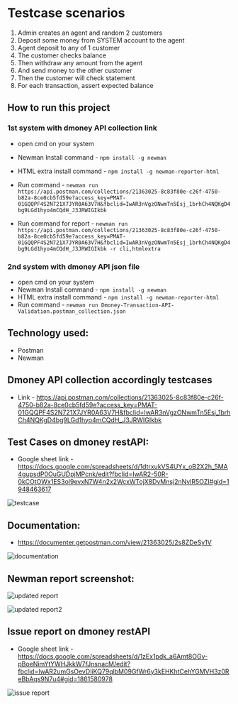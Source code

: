 
# Testcase scenarios
1. Admin creates an agent and random 2 customers
2. Deposit some money from SYSTEM account to the agent
3. Agent deposit to any of 1 customer
4. The customer checks balance
5. Then withdraw any amount from the agent
6. And send money to the other customer
7. Then the customer will check statement
8. For each transaction, assert expected balance

## How to run this project
### 1st system with dmoney API collection link
- open cmd on your system
- Newman Install command - ```npm install -g newman```
- HTML extra install command - ```npm install -g newman-reporter-html```
- Run command - ```newman run https://api.postman.com/collections/21363025-8c83f80e-c26f-4750-b82a-8ce0cb5fd59e?access_key=PMAT-01GQQPF4S2N721X7JYR0A63V7H&fbclid=IwAR3nVgzONwmTn5Esj_1brhCh4NQKgD4bg9LGd1hyo4mCQdH_J3JRWIGIkbk```

- Run command for report - ```newman run https://api.postman.com/collections/21363025-8c83f80e-c26f-4750-b82a-8ce0cb5fd59e?access_key=PMAT-01GQQPF4S2N721X7JYR0A63V7H&fbclid=IwAR3nVgzONwmTn5Esj_1brhCh4NQKgD4bg9LGd1hyo4mCQdH_J3JRWIGIkbk -r cli,htmlextra```

### 2nd system with dmoney API json file
- open cmd on your system
- Newman Install command - ```npm install -g newman```
- HTML extra install command - ```npm install -g newman-reporter-html```
- Run command - ```newman run Dmoney-Transaction-API-Validation.postman_collection.json```





## Technology used:
- Postman
- Newman

## Dmoney API collection accordingly testcases
- Link - https://api.postman.com/collections/21363025-8c83f80e-c26f-4750-b82a-8ce0cb5fd59e?access_key=PMAT-01GQQPF4S2N721X7JYR0A63V7H&fbclid=IwAR3nVgzONwmTn5Esj_1brhCh4NQKgD4bg9LGd1hyo4mCQdH_J3JRWIGIkbk


## Test Cases on dmoney restAPI:
  - Google sheet link - https://docs.google.com/spreadsheets/d/1dtrxukVS4UYx_oB2X2h_5MA4gupsdP0OuGUDpjMPcnk/edit?fbclid=IwAR2-50R-0kCOtOWx1ES3ol9evxN7W4n2x2WcxWTojX8DvMnsj2nNvlR5OZI#gid=1948463617
 
![testcase](https://user-images.githubusercontent.com/68238652/215250913-f0587a02-446f-4864-85c0-e54304d779fa.PNG)
 

## Documentation:
  - https://documenter.getpostman.com/view/21363025/2s8ZDeSy1V
  

  ![documentation](https://user-images.githubusercontent.com/68238652/215250938-e4b6b3af-bb05-42a0-a0a4-80c296c31893.PNG)


## Newman report screenshot: 

![updated report](https://user-images.githubusercontent.com/68238652/216757097-1b5a547c-be4a-435a-922c-cb53e2d11d44.PNG)

![updated report2](https://user-images.githubusercontent.com/68238652/216757110-9c3daf2c-eacc-4bfc-8bd0-101bab436546.PNG)




## Issue report on dmoney restAPI
- Google sheet link - https://docs.google.com/spreadsheets/d/1zEx1pdk_a6Amt8OGv-pBoeNimYtYWHJkkW7fJnsnacM/edit?fbclid=IwAR2umGsOevDIiKQ79qlbM09GfWr6y3kEHKhtCehYGMVH3z0ReBbAqs9N7u4#gid=1861580978 


![issue report](https://user-images.githubusercontent.com/68238652/215250959-8b209278-5c5d-4e7a-be25-7b7b4d9a3a18.PNG)



